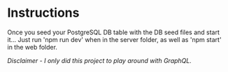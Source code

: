 # Instructions

Once you seed your PostgreSQL DB table with the DB seed files and start it... Just run 'npm run dev' when in the server folder, as well as 'npm start' in the web folder.

*Disclaimer - I only did this project to play around with GraphQL.*
